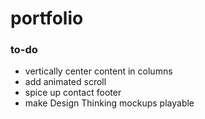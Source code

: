 # portfolio

<h3>to-do</h3>

<ul>
	<li>vertically center content in columns</li>
	<li>add animated scroll</li>
	<li>spice up contact footer</li>
	<li>make Design Thinking mockups playable</li>
</ul>